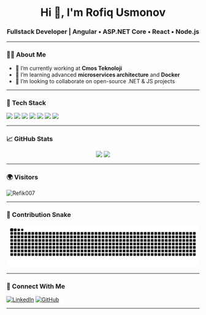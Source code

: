 <h1 align="center">Hi 👋, I'm Rofiq Usmonov</h1>
<h3 align="center">Fullstack Developer | Angular • ASP.NET Core • React • Node.js</h3>

---

### 🧑‍💻 About Me
- 🔭 I’m currently working at **Cmos Teknoloji**
- 🌱 I’m learning advanced **microservices architecture** and **Docker**
- 👯 I’m looking to collaborate on open-source .NET & JS projects

---

### 💼 Tech Stack

<p align="left">
  <img src="https://img.shields.io/badge/-Angular-DD0031?style=flat&logo=angular&logoColor=white" />
  <img src="https://img.shields.io/badge/-ASP.NET Core-512BD4?style=flat&logo=.net&logoColor=white" />
  <img src="https://img.shields.io/badge/-React-61DAFB?style=flat&logo=react&logoColor=black" />
  <img src="https://img.shields.io/badge/-Node.js-339933?style=flat&logo=node.js&logoColor=white" />
  <img src="https://img.shields.io/badge/-JavaScript-F7DF1E?style=flat&logo=javascript&logoColor=black" />
  <img src="https://img.shields.io/badge/-TypeScript-3178C6?style=flat&logo=typescript&logoColor=white" />
  <img src="https://img.shields.io/badge/-CSharp-239120?style=flat&logo=csharp&logoColor=white" />
</p>

---

### 📈 GitHub Stats

<p align="center">
  <img src="https://github-readme-stats.vercel.app/api?username=Refik007&show_icons=true&theme=tokyonight" />
  <img src="https://github-readme-streak-stats.herokuapp.com/?user=Refik007&theme=tokyonight" />
</p>

---

### 🌍 Visitors

<p align="left">
  <img src="https://komarev.com/ghpvc/?username=Refik007&label=Profile+Views&color=0e75b6&style=flat" alt="Refik007" />
</p>

---

### 🐍 Contribution Snake

![snake gif](https://github.com/Refik007/Refik007/blob/output/github-contribution-grid-snake.svg)

---

### 🔗 Connect With Me

[![LinkedIn](https://img.shields.io/badge/-LinkedIn-0077B5?style=flat&logo=linkedin&logoColor=white)](https://linkedin.com/in/YOUR-LINK)
[![GitHub](https://img.shields.io/badge/-GitHub-181717?style=flat&logo=github&logoColor=white)](https://github.com/Refik007)

---
